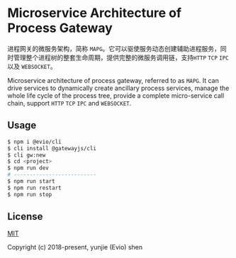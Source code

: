 # Microservice Architecture of Process Gateway

进程网关的微服务架构，简称 `MAPG`。它可以驱使服务动态创建辅助进程服务，同时管理整个进程树的整套生命周期，提供完整的微服务调用链，支持`HTTP` `TCP` `IPC` 以及 `WEBSOCKET`。

Microservice architecture of process gateway, referred to as `MAPG`. It can drive services to dynamically create ancillary process services, manage the whole life cycle of the process tree, provide a complete micro-service call chain, support `HTTP` `TCP` `IPC` and `WEBSOCKET`.

## Usage

```bash
$ npm i @evio/cli
$ cli install @gatewayjs/cli
$ cli gw:new
$ cd <project>
$ npm run dev
# --------------------------
$ npm run start
$ npm run restart
$ npm run stop
```

## License

[MIT](http://opensource.org/licenses/MIT)

Copyright (c) 2018-present, yunjie (Evio) shen